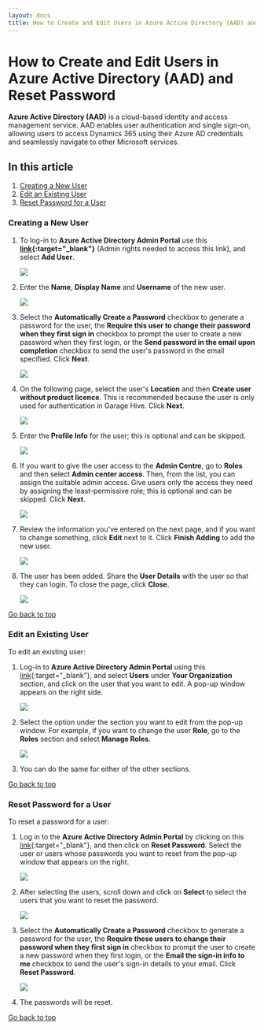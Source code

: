 ```yaml
---
layout: docs
title: How to Create and Edit Users in Azure Active Directory (AAD) and Reset Password
---
```


<a name="top"></a>

# How to Create and Edit Users in Azure Active Directory (AAD) and Reset Password
**Azure Active Directory (AAD)** is a cloud-based identity and access management service. AAD enables user authentication and single sign-on, allowing users to access Dynamics 365 using their Azure AD credentials and seamlessly navigate to other Microsoft services.

## In this article
1. [Creating a New User](#creating-a-new-user)
2. [Edit an Existing User](#edit-an-existing-user)
3. [Reset Password for a User](#reset-password-for-a-user)

### Creating a New User
1. To log-in to **Azure Active Directory Admin Portal** use this **[link](http://admin.microsoft.com){:target="_blank"}** (Admin rights needed to access this link), and select **Add User**.

   ![](media/garagehive-azure-active-directory-new-user1.png)

2. Enter the **Name**, **Display Name** and **Username** of the new user.

   ![](media/garagehive-azure-active-directory-new-user2.png)

3. Select the **Automatically Create a Password** checkbox to generate a password for the user, the **Require this user to change their password when they first sign in** checkbox to prompt the user to create a new password when they first login, or the **Send password in the email upon completion** checkbox to send the user's password in the email specified. Click **Next**.

   ![](media/garagehive-azure-active-directory-new-user3.png)

4. On the following page, select the user's **Location** and then **Create user without product licence**. This is recommended because the user is only used for authentication in Garage Hive. Click **Next**.

   ![](media/garagehive-azure-active-directory-new-user4.png)

5. Enter the **Profile Info** for the user; this is optional and can be skipped.

   ![](media/garagehive-azure-active-directory-new-user5.png)

6. If you want to give the user access to the **Admin Centre**, go to **Roles** and then select **Admin center access**. Then, from the list, you can assign the suitable admin access. Give users only the access they need by assigning the least-permissive role; this is optional and can be skipped. Click **Next**.

   ![](media/garagehive-azure-active-directory-new-user6.png)

7. Review the information you've entered on the next page, and if you want to change something, click **Edit** next to it. Click **Finish Adding** to add the new user.

   ![](media/garagehive-azure-active-directory-new-user7.png)

8. The user has been added. Share the **User Details** with the user so that they can login. To close the page, click **Close**.

   ![](media/garagehive-azure-active-directory-new-user8.png)

[Go back to top](#top)

### Edit an Existing User
To edit an existing user:
1. Log-in to **Azure Active Directory Admin Portal** using this [link](http://admin.microsoft.com){:target="_blank"}, and select **Users** under **Your Organization** section, and click on the user that you want to edit. A pop-up window appears on the right side.

   ![](media/garagehive-azure-active-directory-edit-user1.png)

2. Select the option under the section you want to edit from the pop-up window. For example, if you want to change the user **Role**, go to the **Roles** section and select **Manage Roles**.

   ![](media/garagehive-azure-active-directory-edit-user2.png)

3. You can do the same for either of the other sections.

[Go back to top](#top)

### Reset Password for a User
To reset a password for a user:
1. Log in to the **Azure Active Directory Admin Portal** by clicking on this [link](http://admin.microsoft.com){:target="_blank"}, and then click on **Reset Password**. Select the user or users whose passwords you want to reset from the pop-up window that appears on the right.

   ![](media/garagehive-azure-active-directory-reset-password1.png)

2. After selecting the users, scroll down and click on **Select** to select the users that you want to reset the password.

   ![](media/garagehive-azure-active-directory-reset-password2.png)

3. Select the **Automatically Create a Password** checkbox to generate a password for the user, the **Require these users to change their password when they first sign in** checkbox to prompt the user to create a new password when they first login, or the **Email the sign-in info to me** checkbox to send the user's sign-in details to your email. Click **Reset Password**.

   ![](media/garagehive-azure-active-directory-reset-password3.png)

4. The passwords will be reset.

[Go back to top](#top)
